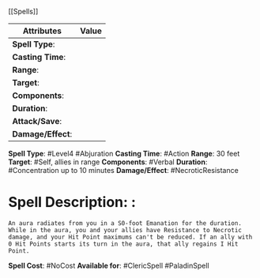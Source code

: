 [[Spells]] 

| Attributes         | Value |
| ------------------ | ----- |
| **Spell Type**:    |       |
| **Casting Time**:  |       |
| **Range**:         |       |
| **Target**:        |       |
| **Components**:    |       |
| **Duration**:      |       |
| **Attack/Save**:   |       |
| **Damage/Effect**: |       |

**Spell Type**: #Level4 #Abjuration 
**Casting Time**: #Action 
**Range**: 30 feet
**Target**: #Self, allies in range
**Components**: #Verbal 
**Duration**: #Concentration up to 10 minutes
**Damage/Effect**: #NecroticResistance

# Spell Description: : 
	An aura radiates from you in a S0-foot Emanation for the duration. While in the aura, you and your allies have Resistance to Necrotic damage, and your Hit Point maximums can't be reduced. If an ally with 0 Hit Points starts its turn in the aura, that ally regains I Hit Point.

**Spell Cost**: #NoCost 
**Available for**: #ClericSpell #PaladinSpell 